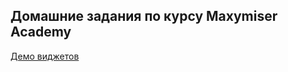 ## Домашние задания по курсу Maxymiser Academy
[Демо виджетов](http://repairbrain.github.io/Maxymiser-course-HT/ "Демо виджетов")
